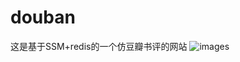 # douban
这是基于SSM+redis的一个仿豆瓣书评的网站
![images](https://github.com/91XiaoSir/douban/blob/master/img/%E5%9B%BE%E7%89%871.png)
